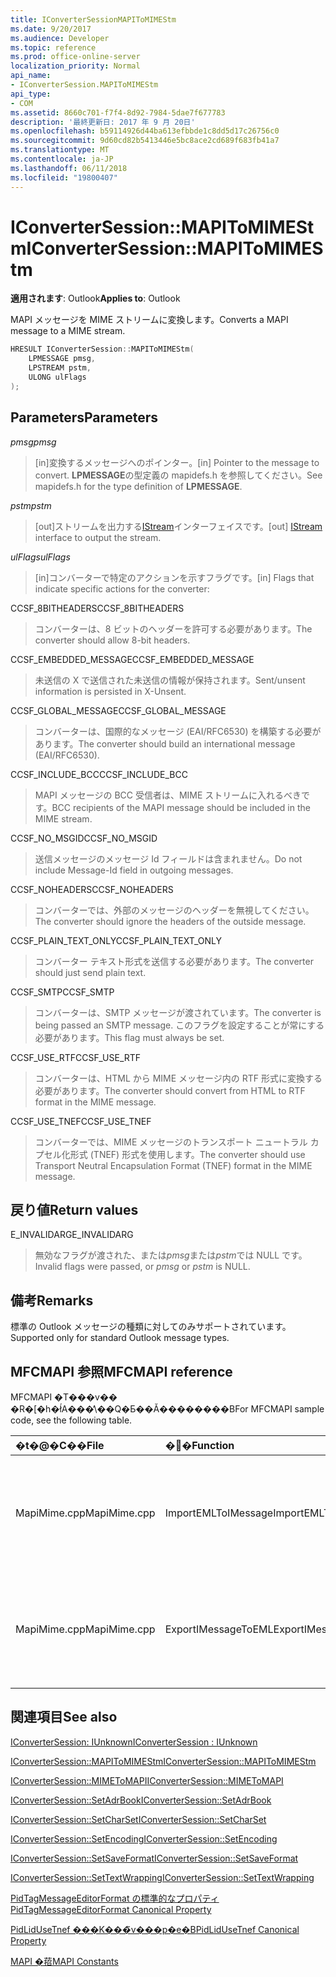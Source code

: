 ```yaml
---
title: IConverterSessionMAPIToMIMEStm
ms.date: 9/20/2017
ms.audience: Developer
ms.topic: reference
ms.prod: office-online-server
localization_priority: Normal
api_name:
- IConverterSession.MAPIToMIMEStm
api_type:
- COM
ms.assetid: 8660c701-f7f4-8d92-7984-5dae7f677783
description: '最終更新日: 2017 年 9 月 20日'
ms.openlocfilehash: b59114926d44ba613efbbde1c8dd5d17c26756c0
ms.sourcegitcommit: 9d60cd82b5413446e5bc8ace2cd689f683fb41a7
ms.translationtype: MT
ms.contentlocale: ja-JP
ms.lasthandoff: 06/11/2018
ms.locfileid: "19800407"
---
```

# <a name="iconvertersessionmapitomimestm"></a><span data-ttu-id="032b5-103">IConverterSession::MAPIToMIMEStm</span><span class="sxs-lookup"><span data-stu-id="032b5-103">IConverterSession::MAPIToMIMEStm</span></span>
 
  
<span data-ttu-id="032b5-104">**適用されます**: Outlook</span><span class="sxs-lookup"><span data-stu-id="032b5-104">**Applies to**: Outlook</span></span> 
  
<span data-ttu-id="032b5-105">MAPI メッセージを MIME ストリームに変換します。</span><span class="sxs-lookup"><span data-stu-id="032b5-105">Converts a MAPI message to a MIME stream.</span></span>
  
```cpp
HRESULT IConverterSession::MAPIToMIMEStm( 
    LPMESSAGE pmsg, 
    LPSTREAM pstm, 
    ULONG ulFlags 
);
```

## <a name="parameters"></a><span data-ttu-id="032b5-106">Parameters</span><span class="sxs-lookup"><span data-stu-id="032b5-106">Parameters</span></span>

 <span data-ttu-id="032b5-107">_pmsg_</span><span class="sxs-lookup"><span data-stu-id="032b5-107">_pmsg_</span></span>
  
> <span data-ttu-id="032b5-108">[in]変換するメッセージへのポインター。</span><span class="sxs-lookup"><span data-stu-id="032b5-108">[in] Pointer to the message to convert.</span></span> <span data-ttu-id="032b5-109">**LPMESSAGE**の型定義の mapidefs.h を参照してください。</span><span class="sxs-lookup"><span data-stu-id="032b5-109">See mapidefs.h for the type definition of **LPMESSAGE**.</span></span>
    
 <span data-ttu-id="032b5-110">_pstm_</span><span class="sxs-lookup"><span data-stu-id="032b5-110">_pstm_</span></span>
  
> <span data-ttu-id="032b5-111">[out]ストリームを出力する[IStream](http://msdn.microsoft.com/ja-jp/library/aa380034%28VS.85%29.aspx)インターフェイスです。</span><span class="sxs-lookup"><span data-stu-id="032b5-111">[out] [IStream](http://msdn.microsoft.com/ja-jp/library/aa380034%28VS.85%29.aspx) interface to output the stream.</span></span> 
    
 <span data-ttu-id="032b5-112">_ulFlags_</span><span class="sxs-lookup"><span data-stu-id="032b5-112">_ulFlags_</span></span>
  
>  <span data-ttu-id="032b5-113">[in]コンバーターで特定のアクションを示すフラグです。</span><span class="sxs-lookup"><span data-stu-id="032b5-113">[in] Flags that indicate specific actions for the converter:</span></span> 
    
<span data-ttu-id="032b5-114">CCSF_8BITHEADERS</span><span class="sxs-lookup"><span data-stu-id="032b5-114">CCSF_8BITHEADERS</span></span>
  
> <span data-ttu-id="032b5-115">コンバーターは、8 ビットのヘッダーを許可する必要があります。</span><span class="sxs-lookup"><span data-stu-id="032b5-115">The converter should allow 8-bit headers.</span></span>
    
<span data-ttu-id="032b5-116">CCSF_EMBEDDED_MESSAGE</span><span class="sxs-lookup"><span data-stu-id="032b5-116">CCSF_EMBEDDED_MESSAGE</span></span>
  
> <span data-ttu-id="032b5-117">未送信の X で送信された未送信の情報が保持されます。</span><span class="sxs-lookup"><span data-stu-id="032b5-117">Sent/unsent information is persisted in X-Unsent.</span></span>
    
<span data-ttu-id="032b5-118">CCSF_GLOBAL_MESSAGE</span><span class="sxs-lookup"><span data-stu-id="032b5-118">CCSF_GLOBAL_MESSAGE</span></span>
  
> <span data-ttu-id="032b5-119">コンバーターは、国際的なメッセージ (EAI/RFC6530) を構築する必要があります。</span><span class="sxs-lookup"><span data-stu-id="032b5-119">The converter should build an international message (EAI/RFC6530).</span></span>
    
<span data-ttu-id="032b5-120">CCSF_INCLUDE_BCC</span><span class="sxs-lookup"><span data-stu-id="032b5-120">CCSF_INCLUDE_BCC</span></span>
  
> <span data-ttu-id="032b5-121">MAPI メッセージの BCC 受信者は、MIME ストリームに入れるべきです。</span><span class="sxs-lookup"><span data-stu-id="032b5-121">BCC recipients of the MAPI message should be included in the MIME stream.</span></span>
    
<span data-ttu-id="032b5-122">CCSF_NO_MSGID</span><span class="sxs-lookup"><span data-stu-id="032b5-122">CCSF_NO_MSGID</span></span>
  
> <span data-ttu-id="032b5-123">送信メッセージのメッセージ Id フィールドは含まれません。</span><span class="sxs-lookup"><span data-stu-id="032b5-123">Do not include Message-Id field in outgoing messages.</span></span>
    
<span data-ttu-id="032b5-124">CCSF_NOHEADERS</span><span class="sxs-lookup"><span data-stu-id="032b5-124">CCSF_NOHEADERS</span></span>
  
> <span data-ttu-id="032b5-125">コンバーターでは、外部のメッセージのヘッダーを無視してください。</span><span class="sxs-lookup"><span data-stu-id="032b5-125">The converter should ignore the headers of the outside message.</span></span>
    
<span data-ttu-id="032b5-126">CCSF_PLAIN_TEXT_ONLY</span><span class="sxs-lookup"><span data-stu-id="032b5-126">CCSF_PLAIN_TEXT_ONLY</span></span>
  
> <span data-ttu-id="032b5-127">コンバーター テキスト形式を送信する必要があります。</span><span class="sxs-lookup"><span data-stu-id="032b5-127">The converter should just send plain text.</span></span>
    
<span data-ttu-id="032b5-128">CCSF_SMTP</span><span class="sxs-lookup"><span data-stu-id="032b5-128">CCSF_SMTP</span></span>
  
> <span data-ttu-id="032b5-129">コンバーターは、SMTP メッセージが渡されています。</span><span class="sxs-lookup"><span data-stu-id="032b5-129">The converter is being passed an SMTP message.</span></span> <span data-ttu-id="032b5-130">このフラグを設定することが常にする必要があります。</span><span class="sxs-lookup"><span data-stu-id="032b5-130">This flag must always be set.</span></span>
    
<span data-ttu-id="032b5-131">CCSF_USE_RTF</span><span class="sxs-lookup"><span data-stu-id="032b5-131">CCSF_USE_RTF</span></span>
  
> <span data-ttu-id="032b5-132">コンバーターは、HTML から MIME メッセージ内の RTF 形式に変換する必要があります。</span><span class="sxs-lookup"><span data-stu-id="032b5-132">The converter should convert from HTML to RTF format in the MIME message.</span></span>
    
<span data-ttu-id="032b5-133">CCSF_USE_TNEF</span><span class="sxs-lookup"><span data-stu-id="032b5-133">CCSF_USE_TNEF</span></span>
  
> <span data-ttu-id="032b5-134">コンバーターでは、MIME メッセージのトランスポート ニュートラル カプセル化形式 (TNEF) 形式を使用します。</span><span class="sxs-lookup"><span data-stu-id="032b5-134">The converter should use Transport Neutral Encapsulation Format (TNEF) format in the MIME message.</span></span>
    
## <a name="return-values"></a><span data-ttu-id="032b5-135">戻り値</span><span class="sxs-lookup"><span data-stu-id="032b5-135">Return values</span></span>

<span data-ttu-id="032b5-136">E_INVALIDARG</span><span class="sxs-lookup"><span data-stu-id="032b5-136">E_INVALIDARG</span></span>
  
> <span data-ttu-id="032b5-137">無効なフラグが渡された、または*pmsg*または*pstm*では NULL です。</span><span class="sxs-lookup"><span data-stu-id="032b5-137">Invalid flags were passed, or  *pmsg*  or  *pstm*  is NULL.</span></span> 
    
## <a name="remarks"></a><span data-ttu-id="032b5-138">備考</span><span class="sxs-lookup"><span data-stu-id="032b5-138">Remarks</span></span>

<span data-ttu-id="032b5-139">標準の Outlook メッセージの種類に対してのみサポートされています。</span><span class="sxs-lookup"><span data-stu-id="032b5-139">Supported only for standard Outlook message types.</span></span>
  
## <a name="mfcmapi-reference"></a><span data-ttu-id="032b5-140">MFCMAPI 参照</span><span class="sxs-lookup"><span data-stu-id="032b5-140">MFCMAPI reference</span></span>

<span data-ttu-id="032b5-141">MFCMAPI �T���v�� �R�[�h�ł́A���̕\��Q�Ƃ��Ă��������B</span><span class="sxs-lookup"><span data-stu-id="032b5-141">For MFCMAPI sample code, see the following table.</span></span>
  
|<span data-ttu-id="032b5-142">**�t�@�C��**</span><span class="sxs-lookup"><span data-stu-id="032b5-142">**File**</span></span>|<span data-ttu-id="032b5-143">**�֐�**</span><span class="sxs-lookup"><span data-stu-id="032b5-143">**Function**</span></span>|<span data-ttu-id="032b5-144">**�R�����g**</span><span class="sxs-lookup"><span data-stu-id="032b5-144">**Comment**</span></span>|
|:-----|:-----|:-----|
|<span data-ttu-id="032b5-145">MapiMime.cpp</span><span class="sxs-lookup"><span data-stu-id="032b5-145">MapiMime.cpp</span></span>  <br/> |<span data-ttu-id="032b5-146">ImportEMLToIMessage</span><span class="sxs-lookup"><span data-stu-id="032b5-146">ImportEMLToIMessage</span></span>  <br/> |<span data-ttu-id="032b5-147">MFCMAPI では、MimeToMAPI を使用して、MAPI メッセージを EML ファイルに変換します。</span><span class="sxs-lookup"><span data-stu-id="032b5-147">MFCMAPI uses MimeToMAPI to convert an EML file to a MAPI message.</span></span>  <br/> |
|<span data-ttu-id="032b5-148">MapiMime.cpp</span><span class="sxs-lookup"><span data-stu-id="032b5-148">MapiMime.cpp</span></span>  <br/> |<span data-ttu-id="032b5-149">ExportIMessageToEML</span><span class="sxs-lookup"><span data-stu-id="032b5-149">ExportIMessageToEML</span></span>  <br/> |<span data-ttu-id="032b5-150">MFCMAPI では、MAPIToMIMEStm を使用して、MAPI メッセージを EML ファイルに変換します。</span><span class="sxs-lookup"><span data-stu-id="032b5-150">MFCMAPI uses MAPIToMIMEStm to convert a MAPI message to an EML file.</span></span>  <br/> |
   
## <a name="see-also"></a><span data-ttu-id="032b5-151">関連項目</span><span class="sxs-lookup"><span data-stu-id="032b5-151">See also</span></span>



[<span data-ttu-id="032b5-152">IConverterSession: IUnknown</span><span class="sxs-lookup"><span data-stu-id="032b5-152">IConverterSession : IUnknown</span></span>](iconvertersessioniunknown.md)
  
[<span data-ttu-id="032b5-153">IConverterSession::MAPIToMIMEStm</span><span class="sxs-lookup"><span data-stu-id="032b5-153">IConverterSession::MAPIToMIMEStm</span></span>](iconvertersession-mapitomimestm.md)
  
[<span data-ttu-id="032b5-154">IConverterSession::MIMEToMAPI</span><span class="sxs-lookup"><span data-stu-id="032b5-154">IConverterSession::MIMEToMAPI</span></span>](iconvertersession-mimetomapi.md)
  
[<span data-ttu-id="032b5-155">IConverterSession::SetAdrBook</span><span class="sxs-lookup"><span data-stu-id="032b5-155">IConverterSession::SetAdrBook</span></span>](iconvertersession-setadrbook.md)
  
[<span data-ttu-id="032b5-156">IConverterSession::SetCharSet</span><span class="sxs-lookup"><span data-stu-id="032b5-156">IConverterSession::SetCharSet</span></span>](iconvertersession-setcharset.md)
  
[<span data-ttu-id="032b5-157">IConverterSession::SetEncoding</span><span class="sxs-lookup"><span data-stu-id="032b5-157">IConverterSession::SetEncoding</span></span>](iconvertersession-setencoding.md)
  
[<span data-ttu-id="032b5-158">IConverterSession::SetSaveFormat</span><span class="sxs-lookup"><span data-stu-id="032b5-158">IConverterSession::SetSaveFormat</span></span>](iconvertersession-setsaveformat.md)
  
[<span data-ttu-id="032b5-159">IConverterSession::SetTextWrapping</span><span class="sxs-lookup"><span data-stu-id="032b5-159">IConverterSession::SetTextWrapping</span></span>](iconvertersession-settextwrapping.md)
  
[<span data-ttu-id="032b5-160">PidTagMessageEditorFormat の標準的なプロパティ</span><span class="sxs-lookup"><span data-stu-id="032b5-160">PidTagMessageEditorFormat Canonical Property</span></span>](pidtagmessageeditorformat-canonical-property.md)
  
[<span data-ttu-id="032b5-161">PidLidUseTnef ���K���̃v���p�e�B</span><span class="sxs-lookup"><span data-stu-id="032b5-161">PidLidUseTnef Canonical Property</span></span>](pidlidusetnef-canonical-property.md)


[<span data-ttu-id="032b5-162">MAPI �萔</span><span class="sxs-lookup"><span data-stu-id="032b5-162">MAPI Constants</span></span>](mapi-constants.md)

